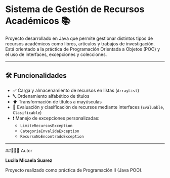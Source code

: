 # Sistema de Gestión de Recursos Académicos 📚

Proyecto desarrollado en Java que permite gestionar distintos tipos de recursos académicos como libros, artículos y trabajos de investigación. Está orientado a la práctica de Programación Orientada a Objetos (POO) y el uso de interfaces, excepciones y colecciones.

---

## 🛠 Funcionalidades

- ✅ Carga y almacenamiento de recursos en listas (`ArrayList`)
- 🔤 Ordenamiento alfabético de títulos
- ⬆ Transformación de títulos a mayúsculas
- 🎯 Evaluación y clasificación de recursos mediante interfaces (`Evaluable`, `Clasificable`)
- ❗ Manejo de excepciones personalizadas:
  - `LimiteRecursosException`
  - `CategoriaInvalidaException`
  - `RecursoNoEncontradoException`

---

##👩🏼‍💻 Autor

**Lucila Micaela Suarez**  

Proyecto realizado como práctica de Programación II (Java POO).

